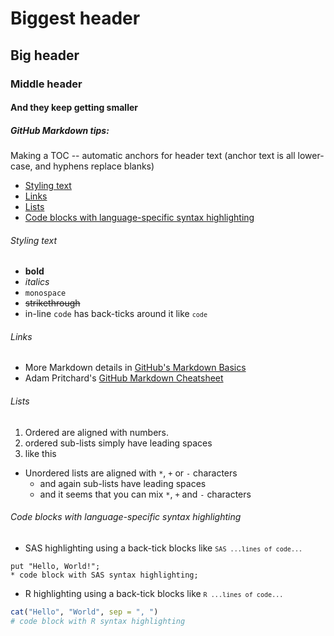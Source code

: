 # Biggest header
## Big header
### Middle header
#### And they keep getting smaller
##### GitHub Markdown tips:

Making a TOC -- automatic anchors for header text (anchor text is all lower-case, and hyphens replace blanks)
* [Styling text](#styling-text)
* [Links](#links)
* [Lists](#lists)
* [Code blocks with language-specific syntax highlighting](#code-blocks-with-language-specific-syntax-highlighting)

###### Styling text
* **bold**
* *italics*
* `monospace`
* ~~strikethrough~~
* in-line `code` has back-ticks around it like <code>`code`</code>

###### Links
* More Markdown details in [GitHub's Markdown Basics](http://help.github.com/articles/markdown-basics/)
* Adam Pritchard's [GitHub Markdown Cheatsheet](http://github.com/adam-p/markdown-here/wiki/Markdown-Cheatsheet)

###### Lists

1. Ordered are aligned with numbers.
  1. ordered sub-lists simply have leading spaces
  2. like this
* Unordered lists are aligned with `*`, `+` or `-` characters
  + and again sub-lists have leading spaces
  - and it seems that you can mix `*`, `+` and `-` characters

###### Code blocks with language-specific syntax highlighting

* SAS highlighting using a back-tick blocks like <code>```SAS ...lines of code... ```</code>

```SAS
put "Hello, World!";
* code block with SAS syntax highlighting;
```

* R highlighting using a back-tick blocks like <code>```R ...lines of code... ```</code>

```R
cat("Hello", "World", sep = ", ")
# code block with R syntax highlighting
```
